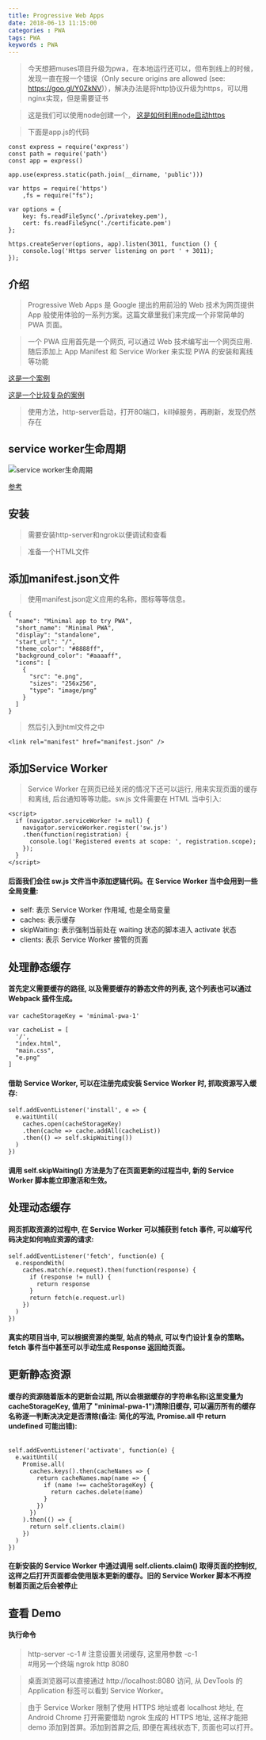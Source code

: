 ```yaml
---
title: Progressive Web Apps
date: 2018-06-13 11:15:00
categories : PWA
tags: PWA
keywords : PWA
---
```


> 今天想把muses项目升级为pwa，在本地运行还可以，但布到线上的时候，发现一直在报一个错误（Only secure origins are allowed (see: https://goo.gl/Y0ZkNV)），解决办法是将http协议升级为https，可以用nginx实现，但是需要证书

> 这是我们可以使用node创建一个， [这是如何利用node启动https](http://blog.fens.me/nodejs-https-server/)


> 下面是app.js的代码

```
const express = require('express')
const path = require('path')
const app = express()

app.use(express.static(path.join(__dirname, 'public')))

var https = require('https')
    ,fs = require("fs");

var options = {
    key: fs.readFileSync('./privatekey.pem'),
    cert: fs.readFileSync('./certificate.pem')
};

https.createServer(options, app).listen(3011, function () {
    console.log('Https server listening on port ' + 3011);
});
```

## 介绍

> Progressive Web Apps 是 Google 提出的用前沿的 Web 技术为网页提供 App 般使用体验的一系列方案。这篇文章里我们来完成一个非常简单的 PWA 页面。

> 一个 PWA 应用首先是一个网页, 可以通过 Web 技术编写出一个网页应用. 随后添加上 App Manifest 和 Service Worker 来实现 PWA 的安装和离线等功能

[这是一个案例](https://github.com/minimal-xyz/minimal-pwa)


[这是一个比较复杂的案例](https://github.com/sitepoint-editors/pwa-retrofit.git)
> 使用方法，http-server启动，打开80端口，kill掉服务，再刷新，发现仍然存在

## service worker生命周期

![service worker生命周期](http://jbcdn2.b0.upaiyun.com/2016/01/55b0169cdfe92b08203757ebc4e5ece2.png)

[参考](http://web.jobbole.com/84792/)

## 安装

> 需要安装http-server和ngrok以便调试和查看

> 准备一个HTML文件

## 添加manifest.json文件

> 使用manifest.json定义应用的名称，图标等等信息。

```
{
  "name": "Minimal app to try PWA",
  "short_name": "Minimal PWA",
  "display": "standalone",
  "start_url": "/",
  "theme_color": "#8888ff",
  "background_color": "#aaaaff",
  "icons": [
    {
      "src": "e.png",
      "sizes": "256x256",
      "type": "image/png"
    }
  ]
}
```


> 然后引入到html文件之中

```
<link rel="manifest" href="manifest.json" />
```


## 添加Service Worker

> Service Worker 在网页已经关闭的情况下还可以运行, 用来实现页面的缓存和离线, 后台通知等等功能。sw.js 文件需要在 HTML 当中引入:

```
<script>
  if (navigator.serviceWorker != null) {
    navigator.serviceWorker.register('sw.js')
    .then(function(registration) {
      console.log('Registered events at scope: ', registration.scope);
    });
  }
</script>
```

#### 后面我们会往 sw.js 文件当中添加逻辑代码。在 Service Worker 当中会用到一些全局变量:
- self: 表示 Service Worker 作用域, 也是全局变量
- caches: 表示缓存
- skipWaiting: 表示强制当前处在 waiting 状态的脚本进入 activate 状态
- clients: 表示 Service Worker 接管的页面


## 处理静态缓存

#### 首先定义需要缓存的路径, 以及需要缓存的静态文件的列表, 这个列表也可以通过 Webpack 插件生成。

```
var cacheStorageKey = 'minimal-pwa-1'

var cacheList = [
  '/',
  "index.html",
  "main.css",
  "e.png"
]
```

#### 借助 Service Worker, 可以在注册完成安装 Service Worker 时, 抓取资源写入缓存:

```
self.addEventListener('install', e => {
  e.waitUntil(
    caches.open(cacheStorageKey)
    .then(cache => cache.addAll(cacheList))
    .then(() => self.skipWaiting())
  )
})

```

#### 调用 self.skipWaiting() 方法是为了在页面更新的过程当中, 新的 Service Worker 脚本能立即激活和生效。

## 处理动态缓存

#### 网页抓取资源的过程中, 在 Service Worker 可以捕获到 fetch 事件, 可以编写代码决定如何响应资源的请求:

```
self.addEventListener('fetch', function(e) {
  e.respondWith(
    caches.match(e.request).then(function(response) {
      if (response != null) {
        return response
      }
      return fetch(e.request.url)
    })
  )
})

```
#### 真实的项目当中, 可以根据资源的类型, 站点的特点, 可以专门设计复杂的策略。fetch 事件当中甚至可以手动生成 Response 返回给页面。


## 更新静态资源

#### 缓存的资源随着版本的更新会过期, 所以会根据缓存的字符串名称(这里变量为 cacheStorageKey, 值用了 "minimal-pwa-1")清除旧缓存, 可以遍历所有的缓存名称逐一判断决决定是否清除(备注: 简化的写法, Promise.all 中 return undefined 可能出错):

```

self.addEventListener('activate', function(e) {
  e.waitUntil(
    Promise.all(
      caches.keys().then(cacheNames => {
        return cacheNames.map(name => {
          if (name !== cacheStorageKey) {
            return caches.delete(name)
          }
        })
      })
    ).then(() => {
      return self.clients.claim()
    })
  )
})
```

#### 在新安装的 Service Worker 中通过调用 self.clients.claim() 取得页面的控制权, 这样之后打开页面都会使用版本更新的缓存。旧的 Service Worker 脚本不再控制着页面之后会被停止


## 查看 Demo

#### 执行命令

> http-server -c-1 # 注意设置关闭缓存, 这里用参数 -c-1   
> #用另一个终端
ngrok http 8080

> 桌面浏览器可以直接通过 http://localhost:8080 访问, 从 DevTools 的 Application 标签可以看到 Service Worker。

> 由于 Service Worker 限制了使用 HTTPS 地址或者 localhost 地址, 在 Android Chrome 打开需要借助 ngrok 生成的 HTTPS 地址, 这样才能把 demo 添加到首屏。添加到首屏之后, 即便在离线状态下, 页面也可以打开。




